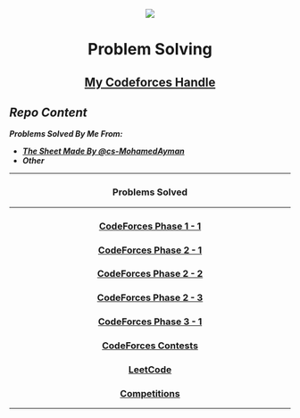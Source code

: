 <p align="center">
<img src="https://cdn-icons-png.flaticon.com/512/2881/2881142.png">
</p>

# <p align="center">Problem Solving</p>
## <p align="center">[My Codeforces Handle](https://codeforces.com/profile/GeorgeBeshay)</p>
## *Repo Content*
***Problems Solved By Me From:***
- ***[The Sheet Made By @cs-MohamedAyman](https://github.com/cs-MohamedAyman/Problem-Solving-Training)***
- ***Other***
***

### <p align="center"> Problems Solved </p>
***
<!-- ✅ *Problem * - [Problem Link]() - [My Solution]() -->
### <p align="center"> [CodeForces Phase 1 - 1](https://github.com/GeorgeBeshay/ProblemSolving/tree/main/CF_Phase_1_1) </p>
### <p align="center"> [CodeForces Phase 2 - 1](https://github.com/GeorgeBeshay/ProblemSolving/tree/main/CF_Phase_2_1) </p>
### <p align="center"> [CodeForces Phase 2 - 2](https://github.com/GeorgeBeshay/ProblemSolving/tree/main/CF_Phase_2_2) </p>
### <p align="center"> [CodeForces Phase 2 - 3](https://github.com/GeorgeBeshay/ProblemSolving/tree/main/CF_Phase_2_3) </p>
### <p align="center"> [CodeForces Phase 3 - 1](https://github.com/GeorgeBeshay/ProblemSolving/tree/main/CF_Phase_3_1) </p>
### <p align="center"> [CodeForces Contests](https://github.com/GeorgeBeshay/ProblemSolving/tree/main/CodeForcesContests) </p>
### <p align="center"> [LeetCode](https://github.com/GeorgeBeshay/ProblemSolving/tree/main/LeetCode) </p>
### <p align="center"> [Competitions](https://github.com/GeorgeBeshay/ProblemSolving/tree/main/Competitions) </p>
***

